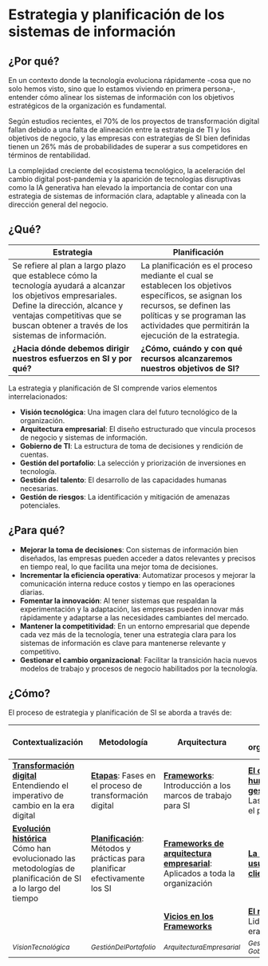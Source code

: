 # Estrategia y planificación de los sistemas de información

## ¿Por qué?

En un contexto donde la tecnología evoluciona rápidamente -cosa que no solo hemos visto, sino que lo estamos viviendo en primera persona-, entender cómo alinear los sistemas de información con los objetivos estratégicos de la organización es fundamental.

Según estudios recientes, el 70% de los proyectos de transformación digital fallan debido a una falta de alineación entre la estrategia de TI y los objetivos de negocio, y las empresas con estrategias de SI bien definidas tienen un 26% más de probabilidades de superar a sus competidores en términos de rentabilidad.

La complejidad creciente del ecosistema tecnológico, la aceleración del cambio digital post-pandemia y la aparición de tecnologías disruptivas como la IA generativa han elevado la importancia de contar con una estrategia de sistemas de información clara, adaptable y alineada con la dirección general del negocio.

## ¿Qué?

|Estrategia|Planificación|
|-|-|
|Se refiere al plan a largo plazo que establece cómo la tecnología ayudará a alcanzar los objetivos empresariales. Define la dirección, alcance y ventajas competitivas que se buscan obtener a través de los sistemas de información.|La planificación es el proceso mediante el cual se establecen los objetivos específicos, se asignan los recursos, se definen las políticas y se programan las actividades que permitirán la ejecución de la estrategia.|
|**¿Hacia dónde debemos dirigir nuestros esfuerzos en SI y por qué?**|**¿Cómo, cuándo y con qué recursos alcanzaremos nuestros objetivos de SI?**|

La estrategia y planificación de SI comprende varios elementos interrelacionados:

- **Visión tecnológica**: Una imagen clara del futuro tecnológico de la organización.
- **Arquitectura empresarial**: El diseño estructurado que vincula procesos de negocio y sistemas de información.
- **Gobierno de TI**: La estructura de toma de decisiones y rendición de cuentas.
- **Gestión del portafolio**: La selección y priorización de inversiones en tecnología.
- **Gestión del talento**: El desarrollo de las capacidades humanas necesarias.
- **Gestión de riesgos**: La identificación y mitigación de amenazas potenciales.

## ¿Para qué?

- **Mejorar la toma de decisiones**: Con sistemas de información bien diseñados, las empresas pueden acceder a datos relevantes y precisos en tiempo real, lo que facilita una mejor toma de decisiones.
- **Incrementar la eficiencia operativa**: Automatizar procesos y mejorar la comunicación interna reduce costos y tiempo en las operaciones diarias.
- **Fomentar la innovación**: Al tener sistemas que respaldan la experimentación y la adaptación, las empresas pueden innovar más rápidamente y adaptarse a las necesidades cambiantes del mercado.
- **Mantener la competitividad**: En un entorno empresarial que depende cada vez más de la tecnología, tener una estrategia clara para los sistemas de información es clave para mantenerse relevante y competitivo.
- **Gestionar el cambio organizacional**: Facilitar la transición hacia nuevos modelos de trabajo y procesos de negocio habilitados por la tecnología.

## ¿Cómo?

El proceso de estrategia y planificación de SI se aborda a través de:

|Contextualización|Metodología|Arquitectura|Aspectos organizacionales|Aspectos técnicos y de control|
|-|-|-|-|-|
|[**Transformación digital**](transformacionDigital.md#cómo)<br>Entendiendo el imperativo de cambio en la era digital               |[**Etapas**](etapas.md#cómo): Fases en el proceso de transformación digital                            |[**Frameworks**](frameworks.md#cómo): Introducción a los marcos de trabajo para SI                                         |[**El capital humano y su gestión**](gestionCapitalHumano.md#cómo)<br>Las personas en el proceso   |[**Ciberseguridad**](ciberseguridad.md#cómo): Protección de activos de información|
|[**Evolución histórica**](evolucion.md#cómo)<br>Cómo han evolucionado las metodologías de planificación de SI a lo largo del tiempo|[**Planificación**](planificacion.md#cómo): Métodos y prácticas para planificar efectivamente los SI   |[**Frameworks de arquitectura empresarial**](frameworksArquitecturaEmpresarial.md#cómo): Aplicados a toda la organización  |[**La organización: usuarios-clientes**](organizacion.md#cómo)                                     |[**Evaluación y control de proyectos**](evaluacionProyectos.md)|
|                                                                                                                                   |                                                                                                       |[**Vicios en los Frameworks**](viciosFrameworks.md)                                                                        |[**El rol del CIO**](rolDelCIO.md#cómo)<br>Liderazgo en la era digital||
|<sub>*VisionTecnológica*|<sub>*GestiónDelPortafolio*|<sub>*ArquitecturaEmpresarial*|<sub>*GestiónDelTalento, GobiernoDeTI*|<sub>*GestiónDeRiesgos*|

